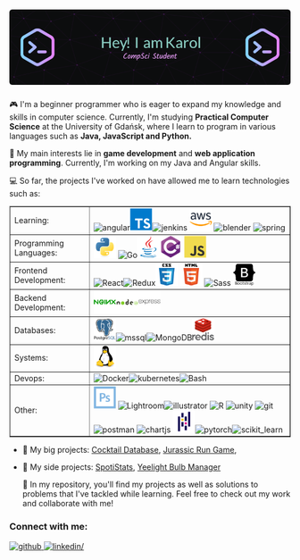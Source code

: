 
<h1 align="center">
<img src="https://github.com/Karol-2/Karol-2/blob/main/src/github-header-image.png">
<br>
</h1>

 🎮 I'm a beginner programmer who is eager to expand my knowledge and skills in computer science. Currently, I'm studying **Practical Computer Science** at the University of Gdańsk, where I learn to program in various languages such as **Java, JavaScript and Python.**
 

 🚀 My main interests lie in **game development** and **web application programming**. Currently, I'm working on my Java and Angular skills.

💻 So far, the projects I've worked on have allowed me to learn technologies such as: 
<table border="1">   <tr>  <td>Learning:</td>  <td><img src="https://angular.io/assets/images/logos/angular/angular.svg" alt="angular" width="40" height="40"/><img src="https://raw.githubusercontent.com/devicons/devicon/master/icons/typescript/typescript-original.svg" alt="typescript" width="40" height="40"/><img src="https://www.vectorlogo.zone/logos/jenkins/jenkins-icon.svg" alt="jenkins" width="40" height="40"/> <img src="https://raw.githubusercontent.com/devicons/devicon/master/icons/amazonwebservices/amazonwebservices-original-wordmark.svg" alt="aws" width="40" height="40"/> <img src="https://download.blender.org/branding/community/blender_community_badge_white.svg" alt="blender" width="40" height="40"/> <img src="https://www.vectorlogo.zone/logos/springio/springio-icon.svg" alt="spring" width="40" height="40"/></td>  </tr>  <tr>  <td>Programming Languages: </td>  <td><img src="https://raw.githubusercontent.com/devicons/devicon/master/icons/python/python-original.svg" alt="python" width="40" height="40"/> <img  src="https://profilinator.rishav.dev/skills-assets/go-original.svg" alt="Go" height="40" /><img src="https://raw.githubusercontent.com/devicons/devicon/master/icons/java/java-original.svg" alt="java" width="40" height="40"/><img src="https://raw.githubusercontent.com/devicons/devicon/master/icons/csharp/csharp-original.svg" alt="csharp" width="40" height="40"/> </a><a href="https://www.cplusplus.com/" target="_blank"> <img src="https://raw.githubusercontent.com/devicons/devicon/master/icons/javascript/javascript-original.svg" alt="javascript" width="40" height="40"/></td>  </tr>  <tr>  <td>Frontend Development:</td>  <td> <img  src="https://profilinator.rishav.dev/skills-assets/react-original-wordmark.svg" alt="React" height="40" /><img  src="https://profilinator.rishav.dev/skills-assets/redux-original.svg" alt="Redux" height="40" /><img src="https://raw.githubusercontent.com/devicons/devicon/master/icons/css3/css3-original-wordmark.svg" alt="css3" width="40" height="40"/> <img src="https://raw.githubusercontent.com/devicons/devicon/master/icons/html5/html5-original-wordmark.svg" alt="html5" width="40" height="40"/> <img  src="https://profilinator.rishav.dev/skills-assets/sass-original.svg" alt="Sass" height="40" /> <img src="https://raw.githubusercontent.com/devicons/devicon/master/icons/bootstrap/bootstrap-plain-wordmark.svg" alt="bootstrap" width="40" height="40"/> </td>  </tr>  <tr>  <td>Backend Development: </td>  <td><img src="https://raw.githubusercontent.com/devicons/devicon/master/icons/nginx/nginx-original.svg" alt="nginx" width="40" height="40"/><img src="https://raw.githubusercontent.com/devicons/devicon/master/icons/nodejs/nodejs-original-wordmark.svg" alt="nodejs" width="40" height="40"/><img src="https://raw.githubusercontent.com/devicons/devicon/master/icons/express/express-original-wordmark.svg" alt="express" width="40" height="40"/></td>  </tr>  <tr>  <td>Databases:</td>  <td> <img src="https://raw.githubusercontent.com/devicons/devicon/master/icons/postgresql/postgresql-original-wordmark.svg" alt="postgresql" width="40" height="40"/><img src="https://www.svgrepo.com/show/303229/microsoft-sql-server-logo.svg" alt="mssql" width="40" height="40"/><img  src="https://profilinator.rishav.dev/skills-assets/mongodb-original-wordmark.svg" alt="MongoDB" height="40" /><img src="https://raw.githubusercontent.com/devicons/devicon/master/icons/redis/redis-original-wordmark.svg" alt="redis" width="40" height="40"/> </td>  </tr>  <tr>  <td>Systems: </td>  <td><img src="https://raw.githubusercontent.com/devicons/devicon/master/icons/linux/linux-original.svg" alt="linux" width="40" height="40"/></td>  </tr>  <tr>  <td>Devops:</td>  <td><img  src="https://profilinator.rishav.dev/skills-assets/docker-original-wordmark.svg" alt="Docker" height="40" /><img src="https://www.vectorlogo.zone/logos/kubernetes/kubernetes-icon.svg" alt="kubernetes" width="40" height="40"/><img  src="https://profilinator.rishav.dev/skills-assets/gnu_bash-icon.svg" alt="Bash" height="40" /></td>  </tr>  <tr>  <td>Other:</td>  <td><img src="https://raw.githubusercontent.com/devicons/devicon/master/icons/photoshop/photoshop-line.svg" alt="photoshop" width="40" height="40"/>  <img src="https://profilinator.rishav.dev/skills-assets/lightroom.png" alt="Lightroom" height="40" /><img src="https://www.vectorlogo.zone/logos/adobe_illustrator/adobe_illustrator-icon.svg" alt="illustrator" width="40" height="40"/> <img  src="https://profilinator.rishav.dev/skills-assets/r.svg" alt="R" height="40" />  <img src="https://www.vectorlogo.zone/logos/unity3d/unity3d-icon.svg" alt="unity" width="40" height="40"/>  <img src="https://www.vectorlogo.zone/logos/git-scm/git-scm-icon.svg" alt="git" width="40" height="40"/> <img src="https://www.vectorlogo.zone/logos/getpostman/getpostman-icon.svg" alt="postman" width="40" height="40"/> <img src="https://www.chartjs.org/media/logo-title.svg" alt="chartjs" width="40" height="40"/> <img src="https://raw.githubusercontent.com/devicons/devicon/2ae2a900d2f041da66e950e4d48052658d850630/icons/pandas/pandas-original.svg" alt="pandas" width="40" height="40"/><img src="https://www.vectorlogo.zone/logos/pytorch/pytorch-icon.svg" alt="pytorch" width="40" height="40"/><img src="https://upload.wikimedia.org/wikipedia/commons/0/05/Scikit_learn_logo_small.svg" alt="scikit_learn" width="40" height="40"/></td>  </tr>  </table>



- 🔭 My big projects: [Cocktail Database](https://github.com/Karol-2/Cocktail-Database), [Jurassic Run Game](https://github.com/Karol-2/Jurrassic_Run),  
- 💾  My side projects: [SpotiStats](https://github.com/Karol-2/SpotiStats), [Yeelight Bulb Manager](https://github.com/Karol-2/Yeelight_Bulb_Manager)

  📂 In my repository, you'll find my projects as well as solutions to problems that I've tackled while learning. Feel free to check out my work and collaborate with me!

<h3 align="left">Connect with me:</h3>
<p align="left">
<a href="https://karol-2.github.io/" target="_blank">
<img src=https://img.shields.io/badge/github-%2324292e.svg?&style=for-the-badge&logo=github&logoColor=white alt=github style="" />
</a>
<a href="https://www.linkedin.com/in/karol-krawczykiewicz-978232234/" target="_blank">
<img src=https://img.shields.io/badge/linkedin-%231E77B5.svg?&style=for-the-badge&logo=linkedin&logoColor=white alt=linkedin/> </a>
</p>

